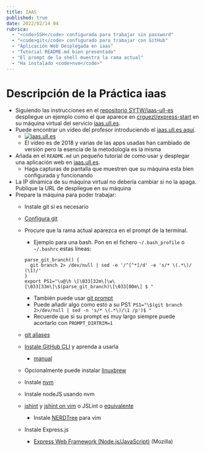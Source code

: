 ```yaml
---
title: IAAS
published: true
date: 2022/02/14 04
rubrica:
  - "<code>SSH</code> configurada para trabajar sin password"
  - "<code>git</code> configurado para trabajar con GitHub"
  - "Aplicación Web Desplegada en iaas"
  - "Tutorial README.md bien presentado"
  - "El prompt de la shell muestra la rama actual"
  - "Ha instalado <code>nvm</code>"
---
```


# Descripción de la Práctica iaas

* Siguiendo las instrucciones en el  [repositorio SYTW/iaas-ull-es](https://github.com/SYTW/iaas-ull-es) despliegue un ejemplo como el que aparece en [crguezl/express-start](https://github.com/crguezl/express-start) en su máquina virtual del servicio [iaas.ull.es](https://iaas.ull.es).
* Puede encontrar un vídeo del profesor introduciendo el [iaas.ull.es aquí](https://youtu.be/qKHgbV0lYbA).
    - [![iaas.ull.es](http://i3.ytimg.com/vi/qKHgbV0lYbA/hqdefault.jpg)](https://youtu.be/qKHgbV0lYbA)
    - El vídeo es de 2018 y varias de las apps usadas han cambiado de versión pero la esencia de la metodología es la misma 
* Añada en el `README.md` un pequeño tutorial de como usar y desplegar una aplicación web en [iaas.ull.es](https://iaas.ull.es).
  - Haga capturas de pantalla que muestren que su máquina esta bien configurada y funcionando
* La IP dinámica de su máquina virtual no debería cambiar si no la apaga. Publique la URL de despliegue en su máquina
* Prepare la máquina para poder trabajar:
  - Instale git si es necesario
  - [Configura git](https://git-scm.com/book/es/v1/Empezando-Configurando-Git-por-primera-vez)
  - Procure que la rama actual aparezca en el prompt de la terminal. 
     - Ejemplo para una bash. Pon en el fichero `~/.bash_profile` o `~/.bashrc` estas líneas:

     ```
     parse_git_branch() {
       git branch 2> /dev/null | sed -e '/^[^*]/d' -e 's/* \(.*\)/ (\1)/'
     }
     export PS1="\u@\h \[\033[32m\]\w\[\033[33m\]\$(parse_git_branch)\[\033[00m\] $ "
     ```

     - También puede usar [git prompt](https://github.com/git/git/blob/master/contrib/completion/git-prompt.sh)
     - Puede añadir algo como esto a su PS1: `PS1="\$(git branch 2>/dev/null | sed -n 's/* \(.*\)/\1 /p')$ "`
     - Recuerde que si su prompt es muy largo siempre puede acortarlo con `PROMPT_DIRTRIM=1`
  - [git aliases](https://git-scm.com/book/tr/v2/Git-Basics-Git-Aliases)
  - [Instale GitHub CLI](https://github.com/cli/cli) y aprenda a usarla
    - [manual](https://cli.github.com/manual/)
  - Opcionalmente puede instalar [linuxbrew](http://linuxbrew.sh/) 
  - Instale [nvm](https://github.com/creationix/nvm)
  - Instale nodeJS usando nvm
  - [jshint](http://jshint.com/install/) y [jshint on vim](https://coderwall.com/p/zfhquw/jshint-in-vim) o JSLint o [equivalente](https://www.slant.co/topics/2411/~best-javascript-linting-tools)
    - Instale [NERDTree](https://github.com/scrooloose/nerdtree) para vim
  - Instale Express.js
      - [Express Web Framework (Node.js/JavaScript)](https://developer.mozilla.org/en-US/docs/Learn/Server-side/Express_Nodejs) (Mozilla)
